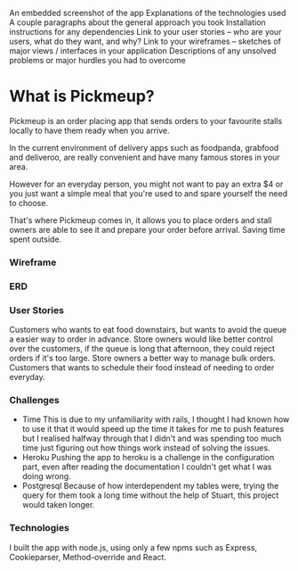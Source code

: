 An embedded screenshot of the app
Explanations of the technologies used
A couple paragraphs about the general approach you took
Installation instructions for any dependencies
Link to your user stories – who are your users, what do they want, and why?
Link to your wireframes – sketches of major views / interfaces in your application
Descriptions of any unsolved problems or major hurdles you had to overcome

# What is Pickmeup?

Pickmeup is an order placing app that sends orders to your favourite stalls locally to have them ready when you arrive.

In the current environment of delivery apps such as foodpanda, grabfood and deliveroo, are really convenient and have many famous stores in your area.

However for an everyday person, you might not want to pay an extra $4 or you just want a simple meal that you're used to and spare yourself the need to choose.

That's where Pickmeup comes in, it allows you to place orders and stall owners are able to see it and prepare your order before arrival. Saving time spent outside.

### Wireframe

### ERD

### User Stories
  Customers who wants to eat food downstairs, but wants to avoid the queue a easier way to order in advance.
  Store owners would like better control over the customers, if the queue is long that afternoon, they could reject orders if it's too large.
  Store owners a better way to manage bulk orders.
  Customers that wants to schedule their food instead of needing to order everyday.

### Challenges
- Time
  This is due to my unfamiliarity with rails, I thought I had known how to use it that it would speed up the time it takes for me to push features but I realised halfway through that I didn't and was spending too much time just figuring out how things work instead of solving the issues.
- Heroku
  Pushing the app to heroku is a challenge in the configuration part, even after reading the documentation I couldn't get what I was doing wrong.
- Postgresql
  Because of how interdependent my tables were, trying the query for them took a long time without the help of Stuart, this project would taken longer.

### Technologies
I built the app with node.js, using only a few npms such as Express, Cookieparser, Method-override and React.
